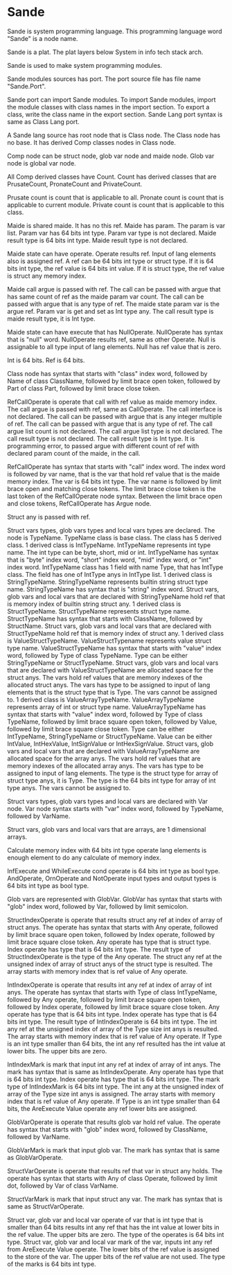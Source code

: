 # Sande

Sande is system programming language.
This programming language word "Sande" is a node name.

Sande is a plat.
The plat layers below System in info tech stack arch.

Sande is used to make system programming modules.

Sande modules sources has port.
The port source file has file name "Sande.Port".

Sande port can import Sande modules.
To import Sande modules, import the module classes with class names in the import section.
To export a class, write the class name in the export section.
Sande Lang port syntax is same as Class Lang port.

A Sande lang source has root node that is Class node.
The Class node has no base.
It has derived Comp classes nodes in Class node.

Comp node can be struct node, glob var node and maide node.
Glob var node is global var node.

All Comp derived classes have Count.
Count has derived classes that are PrusateCount, PronateCount and PrivateCount.

Prusate count is count that is applicable to all.
Pronate count is count that is applicable to current module.
Private count is count that is applicable to this class.

Maide is shared maide. It has no this ref.
Maide has param. The param is var list.
Param var has 64 bits int type. Param var type is not declared.
Maide result type is 64 bits int type.
Maide result type is not declared.

Maide state can have operate.
Operate results ref.
Input of lang elements also is assigned ref.
A ref can be 64 bits int type or struct type.
If it is 64 bits int type, the ref value is 64 bits int value.
If it is struct type, the ref value is struct any memory index.

Maide call argue is passed with ref.
The call can be passed with argue that has same count of ref as the maide param var count.
The call can be passed with argue that is any type of ref.
The maide state param var is the argue ref.
Param var is get and set as Int type any.
The call result type is maide result type, it is Int type.

Maide state can have execute that has NullOperate.
NullOperate has syntax that is "null" word.
NullOperate results ref, same as other Operate.
Null is assignable to all type input of lang elements.
Null has ref value that is zero.

Int is 64 bits. Ref is 64 bits.

Class node has syntax that starts with "class" index word, followed by Name of class ClassName,
followed by limit brace open token, followed by Part of class Part, 
followed by limit brace close token.

RefCallOperate is operate that call with ref value as maide memory index.
The call argue is passed with ref, same as CallOperate.
The call interface is not declared.
The call can be passed with argue that is any integer multiple of ref.
The call can be passed with argue that is any type of ref.
The call argue list count is not declared.
The call argue list type is not declared.
The call result type is not declared.
The call result type is Int type.
It is programming error, to passed argue with different count of ref with declared param count of the maide, in the call.

RefCallOperate has syntax that starts with "call" index word.
The index word is followed by var name, that is the var that hold ref value that is the maide memory index.
The var is 64 bits int type.
The var name is followed by limit brace open and matching close tokens.
The limit brace close token is the last token of the RefCallOperate node syntax.
Between the limit brace open and close tokens, RefCallOperate has Argue node.

Struct any is passed with ref.

Struct vars types, glob vars types and local vars types are declared.
The node is TypeName.
TypeName class is base class.
The class has 5 derived class.
1 derived class is IntTypeName. IntTypeName represents int type name.
The int type can be byte, short, mid or int.
IntTypeName has syntax that is "byte" index word, "short" index word, "mid" index word, or "int" index word.
IntTypeName class has 1 field with name Type, that has IntType class. The field has one of IntType anys in IntType list.
1 derived class is StringTypeName.
StringTypeName represents builtin string struct type name.
StringTypeName has syntax that is "string" index word.
Struct vars, glob vars and local vars that are declared with StringTypeName hold ref that is memory index of builtin string struct any.
1 derived class is StructTypeName.
StructTypeName represents struct type name.
StructTypeName has syntax that starts with ClassName, followed by StructName.
Struct vars, glob vars and local vars that are declared with StructTypeName hold ref that is memory index of struct any. 
1 derived class is ValueStructTypeName.
ValueStructTypename represents value struct type name.
ValueStructTypeName has syntax that starts with "value" index word, followed by Type of class TypeName.
Type can be either StringTypeName or StructTypeName.
Struct vars, glob vars and local vars that are declared with ValueStructTypeName are allocated space for the struct anys.
The vars hold ref values that are memory indexes of the allocated struct anys.
The vars has type to be assigned to input of lang elements that is the struct type that is Type.
The vars cannot be assigned to.
1 derived class is ValueArrayTypeName.
ValueArrayTypeName represents array of int or struct type name.
ValueArrayTypeName has syntax that starts with "value" index word, followed by Type of class TypeName, followed by limit brace square open token, 
followed by Value, followed by limit brace square close token.
Type can be either IntTypeName, StringTypeName or StructTypeName.
Value can be either IntValue, IntHexValue, IntSignValue or IntHexSignValue.
Struct vars, glob vars and local vars that are declared with ValueArrayTypeName are allocated space for the array anys.
The vars hold ref values that are memory indexes of the allocated array anys.
The vars has type to be assigned to input of lang elements.
The type is the struct type for array of struct type anys, it is Type.
The type is the 64 bits int type for array of int type anys.
The vars cannot be assigned to.

Struct vars types, glob vars types and local vars are declared with Var node.
Var node syntax starts with "var" index word, followed by TypeName, followed by VarName.

Struct vars, glob vars and local vars that are arrays, are 1 dimensional arrays.

Calculate memory index with 64 bits int type operate lang elements is enough element to
do any calculate of memory index.

InfExecute and WhileExecute cond operate is 64 bits int type as bool type.
AndOperate, OrnOperate and NotOperate input types and output types is 64 bits int type as bool type.

Glob vars are represented with GlobVar.
GlobVar has syntax that starts with "glob" index word, followed by Var, followed by limit semicolon.

StructIndexOperate is operate that results struct any ref at index of array of struct anys.
The operate has syntax that starts with Any operate, followed by limit brace square open token, 
followed by Index operate, followed by limit brace square close token.
Any operate has type that is struct type.
Index operate has type that is 64 bits int type.
The result type of StructIndexOperate is the type of the Any operate.
The struct any ref at the unsigned index of array of struct anys of the struct type is resulted.
The array starts with memory index that is ref value of Any operate.

IntIndexOperate is operate that results int any ref at index of array of int anys.
The operate has syntax that starts with Type of class IntTypeName, followed by Any operate, followed by limit brace square open token, 
followed by Index operate, followed by limit brace square close token.
Any operate has type that is 64 bits int type.
Index operate has type that is 64 bits int type.
The result type of IntIndexOperate is 64 bits int type.
The int any ref at the unsigned index of array of the Type size int anys is resulted.
The array starts with memory index that is ref value of Any operate.
If Type is an int type smaller than 64 bits, the int any ref resulted has the int value at lower bits.
The upper bits are zero.

IntIndexMark is mark that input int any ref at index of array of int anys.
The mark has syntax that is same as IntIndexOperate.
Any operate has type that is 64 bits int type.
Index operate has type that is 64 bits int type.
The mark type of IntIndexMark is 64 bits int type.
The int any at the unsigned index of array of the Type size int anys is assigned.
The array starts with memory index that is ref value of Any operate.
If Type is an int type smaller than 64 bits, the AreExecute Value operate any ref lower bits are assigned.

GlobVarOperate is operate that results glob var hold ref value.
The operate has syntax that starts with "glob" index word, followed by ClassName, 
followed by VarName.

GlobVarMark is mark that input glob var.
The mark has syntax that is same as GlobVarOperate.

StructVarOperate is operate that results ref that var in struct any holds.
The operate has syntax that starts with Any of class Operate, followed by limit dot, 
followed by Var of class VarName.

StructVarMark is mark that input struct any var.
The mark has syntax that is same as StructVarOperate.

Struct var, glob var and local var operate of var that is int type that is smaller than 64 bits
results int any ref that has the int value at lower bits in the ref value.
The upper bits are zero.
The type of the operates is 64 bits int type.
Struct var, glob var and local var mark of the var, inputs int any ref 
from AreExecute Value operate.
The lower bits of the ref value is assigned to the store of the var.
The upper bits of the ref value are not used.
The type of the marks is 64 bits int type.